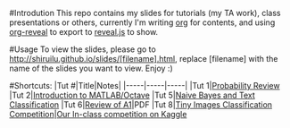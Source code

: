 #Introdution
This repo contains my slides for tutorials (my TA work), class presentations or others,
currently I'm writing [org](http://orgmode.org/) for contents,
and using [org-reveal](https://github.com/yjwen/org-reveal) to export to [reveal.js](http://lab.hakim.se/reveal-js/#/) to show.

#Usage
To view the slides, please go to http://shiruilu.github.io/slides/[filename].html, replace [filename] with the name of the slides you want to view.
Enjoy :)

#Shortcuts:
|Tut #|Title|Notes|
|-----|-----|-----|
|Tut 1|[Probability Review](http://shiruilu.github.io/slides/probability.html)
|Tut 2|[Introduction to MATLAB/Octave](http://shiruilu.github.io/slides/octave.html)
|Tut 5|[Naive Bayes and Text Classification](http://shiruilu.github.io/slides/naivebayes.html)
|Tut 6|[Review of A1](https://github.com/shiruilu/slides/blob/gh-pages/Tut06.pdf)|PDF
|Tut 8|[Tiny Images Classification Competition](http://shiruilu.github.io/slides/cifar-10.html)|[Our In-class competition on Kaggle](https://inclass.kaggle.com/c/tiny-images-classification)
